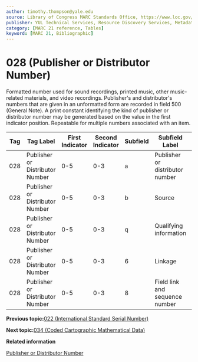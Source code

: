 ```yaml
---
author: timothy.thompson@yale.edu
source: Library of Congress MARC Standards Office, https://www.loc.gov/marc/bibliographic/bd028.html
publisher: YUL Technical Services, Resource Discovery Services, Metadata Services Unit
category: [MARC 21 reference, Tables]
keyword: [MARC 21, Bibliographic]
---
```


# 028 \(Publisher or Distributor Number\)

Formatted number used for sound recordings, printed music, other music-related materials, and video recordings. Publisher's and distributor's numbers that are given in an unformatted form are recorded in field 500 \(General Note\). A print constant identifying the kind of publisher or distributor number may be generated based on the value in the first indicator position. Repeatable for multiple numbers associated with an item.

|Tag|Tag Label|First Indicator|Second Indicator|Subfield|Subfield Label|Repeatable|
|---|---------|---------------|----------------|--------|--------------|----------|
|028|Publisher or Distributor Number|0-5|0-3|a|Publisher or distributor number|F|
|028|Publisher or Distributor Number|0-5|0-3|b|Source|F|
|028|Publisher or Distributor Number|0-5|0-3|q|Qualifying information|T|
|028|Publisher or Distributor Number|0-5|0-3|6|Linkage|F|
|028|Publisher or Distributor Number|0-5|0-3|8|Field link and sequence number|T|

**Previous topic:**[022 \(International Standard Serial Number\)](../tables/022_bib_table.md)

**Next topic:**[034 \(Coded Cartographic Mathematical Data\)](../tables/034_bib_table.md)

**Related information**  


[Publisher or Distributor Number](../tasks/identifiers/publisher_or_distributor_number.md)

